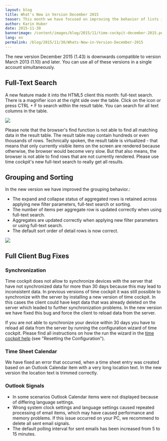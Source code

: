 ```yaml
---
layout: blog
title: What's New in Version December 2015
teaser: This month we have focused on improving the behavior of lists in the HTML5 client. We added full-text search and significantly improved the grouping behavior. In the full client, we fixed some issues regarding data synchronization and Outlook integration.
author: Karin Huber
date: 2015-11-30
bannerimage: /content/images/blog/2015/11/time-cockpit-december-2015.png
lang: en
permalink: /blog/2015/11/30/Whats-New-in-Version-December-2015
---
```


<p xmlns="http://www.w3.org/1999/xhtml">The new version December 2015 (1.43) is downwards compatible to version March 2013 (1.10) and later. You can use all of these versions in a single account simultaneously.</p><h2 xmlns="http://www.w3.org/1999/xhtml">Full-Text Search</h2><p xmlns="http://www.w3.org/1999/xhtml">A new feature made it into the HTML5 client this month: full-text search. There is a magnifier icon at the right side over the table. Click on the icon or press CTRL + F to search within the result table. You can search for all text columns in the table.</p><p xmlns="http://www.w3.org/1999/xhtml">
  <img src="{{site.baseurl}}/content/images/blog/2015/11/full-text-search.gif" />
</p><p xmlns="http://www.w3.org/1999/xhtml">Please note that the browser's find function is not able to find all matching data in the result table. The result table may contain hundreds or even thousands of rows. Technically spoken, the result table is virtualized - that means that only currently visible items on the screen are rendered because otherwise, the browser would become very slow. But that also means, the browser is not able to find rows that are not currently rendered. Please use time cockpit's new full-text search to really get all results.</p><h2 xmlns="http://www.w3.org/1999/xhtml">Grouping and Sorting</h2><p xmlns="http://www.w3.org/1999/xhtml">In the new version we have improved the grouping behavior.:</p><ul xmlns="http://www.w3.org/1999/xhtml">
  <li>The expand and collapse status of aggregated rows is retained across applying new filter parameters, full-text search or sorting.</li>
  <li>The number of items per aggregate row is updated correctly when using full-text search.</li>
  <li>Aggregates are updated correctly when applying new filter parameters or using full-text search.</li>
  <li>The default sort order of detail rows is now correct.</li>
</ul><p xmlns="http://www.w3.org/1999/xhtml">
  <img src="{{site.baseurl}}/content/images/blog/2015/11/grouping.png" />
</p><h2 xmlns="http://www.w3.org/1999/xhtml">Full Client Bug Fixes</h2><h3 xmlns="http://www.w3.org/1999/xhtml">Synchronization</h3><p xmlns="http://www.w3.org/1999/xhtml">Time cockpit does not allow to synchronize devices with the server that have not synchronized data for more than 30 days because this may lead to inconsistent data. In previous versions of time cockpit it was still possible to synchronize with the server by installing a new version of time cockpit. In this cases the client could have kept data that was already deleted on the server which leaded to further synchronization problems. In the new version we have fixed this bug and force the client to reload data from the server.</p><p xmlns="http://www.w3.org/1999/xhtml">If you are not able to synchronize your device within 30 days you have to reload all data from the server by running the configuration wizard of time cockpit. Please find all instructions on how the run the wizard in the <a href="https://help.timecockpit.com/?topic=html/252608c7-8762-4745-ad68-b495fbf0a17f.htm" target="_blank">time cockpit help</a> (see "Resetting the Configuration").</p><h3 xmlns="http://www.w3.org/1999/xhtml">Time Sheet Calendar</h3><p xmlns="http://www.w3.org/1999/xhtml">We have fixed an error that occurred, when a time sheet entry was created based on an Outlook Calendar item with a very long location text. In the new version the location text is trimmed correctly.<br /></p><h3 xmlns="http://www.w3.org/1999/xhtml">Outlook Signals</h3><ul xmlns="http://www.w3.org/1999/xhtml">
  <li>In some scenarios Outlook Calendar items were not displayed because of differing language settings.</li>
  <li>Wrong system clock settings and language settings caused repeated processing of email items, which may have caused performance and memory problems. If this issue occurred on your PC, we recommend to delete all sent email signals.</li>
  <li>The default polling interval for sent emails has been increased from 5 to 15 minutes.</li>
</ul>